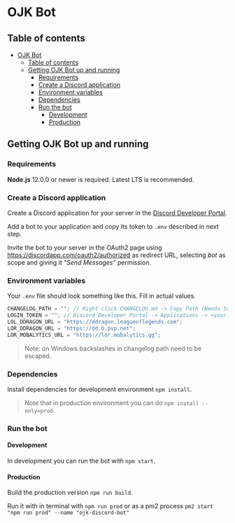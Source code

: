 # OJK Bot

## Table of contents

- [OJK Bot](#ojk-bot)
  - [Table of contents](#table-of-contents)
  - [Getting OJK Bot up and running](#getting-ojk-bot-up-and-running)
    - [Requirements](#requirements)
    - [Create a Discord application](#create-a-discord-application)
    - [Environment variables](#environment-variables)
    - [Dependencies](#dependencies)
    - [Run the bot](#run-the-bot)
      - [Development](#development)
      - [Production](#production)

## Getting OJK Bot up and running

### Requirements

**Node.js** 12.0.0 or newer is required. Latest LTS is recommended.

### Create a Discord application

Create a Discord application for your server in the [Discord Developer Portal](https://discord.com/developers/).

Add a bot to your application and copy its token to `.env` described in next step.

Invite the bot to your server in the OAuth2 page using https://discordapp.com/oauth2/authorized as redirect URL, selecting _bot_ as scope and giving it _"Send Messages"_ permission.

### Environment variables

Your `.env` file should look something like this. Fill in actual values.

```javascript
CHANGELOG_PATH = ""; // Right click CHANGELOG.md -> Copy Path (Needs to be full path, not relative)
LOGIN_TOKEN = ""; // Discord Developer Portal -> Applications -> <your-bot> -> Client secret
LOL_DDRAGON_URL = "https://ddragon.leagueoflegends.com";
LOR_DDRAGON_URL = "https://dd.b.pvp.net";
LOR_MOBALYTICS_URL = "https://lor.mobalytics.gg";
```

> Note: on Windows backslashes in changelog path need to be escaped.

### Dependencies

Install dependencies for development environment `npm install`.

> Note that in production environment you can do `npm install --only=prod`.

### Run the bot

#### Development

In development you can run the bot with `npm start`.

#### Production

Build the production version `npm run build`.

Run it with in terminal with `npm run prod` or as a pm2 process `pm2 start "npm run prod" --name "ojk-discord-bot"`
